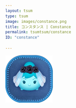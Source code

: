 ```yaml
---
layout: tsum
type: tsum
image: images/constance.png
title: コンスタンス | Constance
permalink: tsumtsum/constance
ID: "constance"

---
```

<img class="ui image" src="../images/constance.png">

